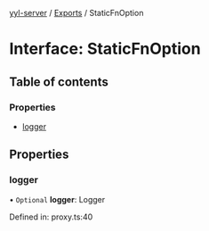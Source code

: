 [yyl-server](../README.md) / [Exports](../modules.md) / StaticFnOption

# Interface: StaticFnOption

## Table of contents

### Properties

- [logger](staticfnoption.md#logger)

## Properties

### logger

• `Optional` **logger**: Logger

Defined in: proxy.ts:40
